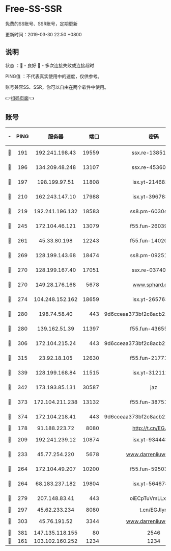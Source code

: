 # Free-SS-SSR

免费的SS账号、SSR账号，定期更新

更新时间：2019-03-30 22:50 +0800

## 说明

状态     ：🙂 - 良好 🙁 - 多次连接失败或连接超时

PING值   ：不代表真实使用中的速度，仅供参考。

账号兼容SS、SSR，你可以自由在两个软件中使用。

👉[扫码页面](https://liesauer.github.io/Free-SS-SSR/)👈

## 账号

|-|PING|服务器|端口|密码|加密方式|区域|
|:----:|:----:|:-----:|-----:|:----:|:----:|:----:|
|🙂|191|192.241.198.43|19559|ssx.re-13851105|aes-256-cfb|US|
|🙂|196|134.209.48.248|13107|ssx.re-45360921|aes-256-cfb|US|
|🙂|197|198.199.97.51|11808|isx.yt-21468252|aes-256-cfb|US|
|🙂|210|162.243.147.10|17988|isx.yt-39678389|aes-256-cfb|US|
|🙂|219|192.241.196.132|18583|ss8.pm-60304703|aes-256-cfb|US|
|🙂|245|172.104.46.121|13079|f55.fun-26039696|aes-256-cfb|SG|
|🙂|261|45.33.80.198|12243|f55.fun-14020939|aes-256-cfb|US|
|🙂|269|128.199.143.68|18474|ss8.pm-09251863|aes-256-cfb|SG|
|🙂|270|128.199.167.40|17051|ssx.re-03740989|aes-256-cfb|SG|
|🙂|270|149.28.176.168|5678|www.sphard.com|aes-256-cfb|AU|
|🙂|274|104.248.152.162|18659|isx.yt-26576357|aes-256-cfb|SG|
|🙂|280|198.74.58.40|443|9d6cceaa373bf2c8acb22e60b6a58be6|aes-256-cfb|US|
|🙂|280|139.162.51.39|11397|f55.fun-43655311|aes-256-cfb|SG|
|🙂|306|172.104.215.24|443|9d6cceaa373bf2c8acb22e60b6a58be6|aes-256-cfb|US|
|🙂|315|23.92.18.105|12630|f55.fun-21771517|aes-256-cfb|US|
|🙂|339|128.199.168.84|11515|isx.yt-31211205|aes-256-cfb|SG|
|🙂|342|173.193.85.131|30587|jaz|aes-256-cfb|US|
|🙂|373|172.104.211.238|13132|f55.fun-38751809|aes-256-cfb|US|
|🙂|374|172.104.218.41|443|9d6cceaa373bf2c8acb22e60b6a58be6|aes-256-cfb|US|
|🙂|178|91.188.223.72|8080|http://t.cn/EGJIyrl|rc4-md5|RU|
|🙂|209|192.241.239.12|10874|isx.yt-93444361|aes-256-cfb|US|
|🙂|233|45.77.254.220|5678|www.darrenliuwei.com|aes-256-cfb|SG|
|🙂|264|172.104.49.207|10200|f55.fun-59503435|aes-256-cfb|SG|
|🙂|264|68.183.237.182|19804|isx.yt-56467810|aes-256-cfb|SG|
|🙂|279|207.148.83.41|443|oiECpTuVmLLxk4Ts|aes-256-cfb|AU|
|🙂|297|45.62.233.234|8080|t.cn/EGJIyrl|rc4-md5|CA|
|🙂|303|45.76.191.52|3344|www.darrenliuwei.com|aes-256-cfb|JP|
|🙂|381|147.135.118.155|80|2546|chacha20|US|
|🙁|161|103.102.160.252|1234|1234|rc4-md5|JP|
